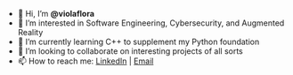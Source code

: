 - 👋 Hi, I’m **@violaflora**
- 👀 I’m interested in Software Engineering, Cybersecurity, and Augmented Reality
- 🌱 I’m currently learning C++ to supplement my Python foundation
- 💞️ I’m looking to collaborate on interesting projects of all sorts
- 📫 How to reach me: [LinkedIn](https://www.linkedin.com/in/violaflora) | [Email](mailto:violetedwardsjane@gmail.com)

<!---
violaflora/violaflora is a ✨ special ✨ repository because its `README.md` (this file) appears on your GitHub profile.
You can click the Preview link to take a look at your changes.
--->
